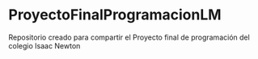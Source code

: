 # ProyectoFinalProgramacionLM
Repositorio creado para compartir el Proyecto final de programación del colegio Isaac Newton 
